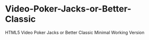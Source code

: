 # Video-Poker-Jacks-or-Better-Classic
HTML5 Video Poker Jacks or Better Classic Minimal Working Version
